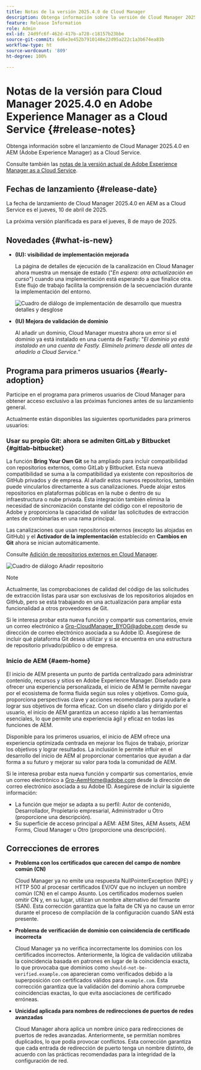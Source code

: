 ```yaml
---
title: Notas de la versión 2025.4.0 de Cloud Manager
description: Obtenga información sobre la versión de Cloud Manager 2025.4.0 en Adobe Experience Manager as a Cloud Service.
feature: Release Information
role: Admin
exl-id: 24d9fc6f-462d-417b-a728-c18157b23bbe
source-git-commit: 6d6e3e452b7910148e22d95a222c1a3b674ea83b
workflow-type: ht
source-wordcount: '809'
ht-degree: 100%

---
```


# Notas de la versión para Cloud Manager 2025.4.0 en Adobe Experience Manager as a Cloud Service {#release-notes}

<!-- https://wiki.corp.adobe.com/display/DMSArchitecture/Cloud+Manager+2025.03.0+Release -->

Obtenga información sobre el lanzamiento de Cloud Manager 2025.4.0 en AEM (Adobe Experience Manager) as a Cloud Service.


Consulte también las [notas de la versión actual de Adobe Experience Manager as a Cloud Service](/help/release-notes/release-notes-cloud/release-notes-current.md).

## Fechas de lanzamiento {#release-date}

La fecha de lanzamiento de Cloud Manager 2025.4.0 en AEM as a Cloud Service es el jueves, 10 de abril de 2025.

La próxima versión planificada es para el jueves, 8 de mayo de 2025.

## Novedades {#what-is-new}

* **(IU): visibilidad de implementación mejorada**

  La página de detalles de ejecución de la canalización en Cloud Manager ahora muestra un mensaje de estado (&quot;*En espera: otra actualización en curso*&quot;) cuando una implementación está esperando a que finalice otra. Este flujo de trabajo facilita la comprensión de la secuenciación durante la implementación del entorno.  <!-- CMGR-66890 -->

  ![Cuadro de diálogo de implementación de desarrollo que muestra detalles y desglose](/help/implementing/cloud-manager/release-notes/assets/dev-deployment.png)

* **(IU) Mejora de validación de dominio**

  Al añadir un dominio, Cloud Manager muestra ahora un error si el dominio ya está instalado en una cuenta de Fastly: &quot;*El dominio ya está instalado en una cuenta de Fastly. Elimínelo primero desde allí antes de añadirlo a Cloud Service.*&quot;

## Programa para primeros usuarios {#early-adoption}

Participe en el programa para primeros usuarios de Cloud Manager para obtener acceso exclusivo a las próximas funciones antes de su lanzamiento general.

Actualmente están disponibles las siguientes oportunidades para primeros usuarios:

### Usar su propio Git: ahora se admiten GitLab y Bitbucket {#gitlab-bitbucket}

<!-- BOTH CS & AMS -->

La función **Bring Your Own Git** se ha ampliado para incluir compatibilidad con repositorios externos, como GitLab y Bitbucket. Esta nueva compatibilidad se suma a la compatibilidad ya existente con repositorios de GitHub privados y de empresa. Al añadir estos nuevos repositorios, también puede vincularlos directamente a sus canalizaciones. Puede alojar estos repositorios en plataformas públicas en la nube o dentro de su infraestructura o nube privada. Esta integración también elimina la necesidad de sincronización constante del código con el repositorio de Adobe y proporciona la capacidad de validar las solicitudes de extracción antes de combinarlas en una rama principal.

Las canalizaciones que usan repositorios externos (excepto las alojadas en GitHub) y el **Activador de la implementación** establecido en **Cambios en Git** ahora se inician automáticamente.

Consulte [Adición de repositorios externos en Cloud Manager](/help/implementing/cloud-manager/managing-code/external-repositories.md).

![Cuadro de diálogo Añadir repositorio](/help/implementing/cloud-manager/release-notes/assets/repositories-add-release-notes.png)

>[!NOTE]
>
>Actualmente, las comprobaciones de calidad del código de las solicitudes de extracción listas para usar son exclusivas de los repositorios alojados en GitHub, pero se está trabajando en una actualización para ampliar esta funcionalidad a otros proveedores de Git.

Si le interesa probar esta nueva función y compartir sus comentarios, envíe un correo electrónico a [Grp-CloudManager_BYOG@adobe.com](mailto:Grp-CloudManager_BYOG@adobe.com) desde su dirección de correo electrónico asociada a su Adobe ID. Asegúrese de incluir qué plataforma Git desea utilizar y si se encuentra en una estructura de repositorio privado/público o de empresa.

### Inicio de AEM {#aem-home}

El inicio de AEM presenta un punto de partida centralizado para administrar contenido, recursos y sitios en Adobe Experience Manager. Diseñado para ofrecer una experiencia personalizada, el inicio de AEM le permite navegar por el ecosistema de forma fluida según sus roles y objetivos. Como guía, proporciona perspectivas clave y acciones recomendadas para ayudarle a lograr sus objetivos de forma eficaz. Con un diseño claro y dirigido por el usuario, el inicio de AEM garantiza un acceso rápido a las herramientas esenciales, lo que permite una experiencia ágil y eficaz en todas las funciones de AEM.

Disponible para los primeros usuarios, el inicio de AEM ofrece una experiencia optimizada centrada en mejorar los flujos de trabajo, priorizar los objetivos y lograr resultados. La inclusión le permite influir en el desarrollo del inicio de AEM al proporcionar comentarios que ayudan a dar forma a su futuro y mejorar su valor para toda la comunidad de AEM.

Si le interesa probar esta nueva función y compartir sus comentarios, envíe un correo electrónico a [Grp-AemHome@adobe.com](mailto:Grp-AemHome@adobe.com) desde la dirección de correo electrónico asociada a su Adobe ID. Asegúrese de incluir la siguiente información:

* La función que mejor se adapta a su perfil: Autor de contenido, Desarrollador, Propietario empresarial, Administrador u Otro (proporcione una descripción).
* Su superficie de acceso principal a AEM: AEM Sites, AEM Assets, AEM Forms, Cloud Manager u Otro (proporcione una descripción).

## Correcciones de errores

* **Problema con los certificados que carecen del campo de nombre común (CN)**

  Cloud Manager ya no emite una respuesta NullPointerException (NPE) y HTTP 500 al procesar certificados EV/OV que no incluyen un nombre común (CN) en el campo Asunto. Los certificados modernos suelen omitir CN y, en su lugar, utilizan un nombre alternativo del firmante (SAN). Esta corrección garantiza que la falta de CN ya no cause un error durante el proceso de compilación de la configuración cuando SAN está presente. <!-- CMGR-67548 -->

* **Problema de verificación de dominio con coincidencia de certificado incorrecta**

  Cloud Manager ya no verifica incorrectamente los dominios con los certificados incorrectos. Anteriormente, la lógica de validación utilizaba la coincidencia basada en patrones en lugar de la coincidencia exacta, lo que provocaba que dominios como `should-not-be-verified.example.com` aparecieran como verificados debido a la superposición con certificados válidos para `example.com`. Esta corrección garantiza que la validación del dominio ahora compruebe coincidencias exactas, lo que evita asociaciones de certificado erróneas. <!-- CMGR-67225 -->

* **Unicidad aplicada para nombres de redirecciones de puertos de redes avanzadas**

  Cloud Manager ahora aplica un nombre único para redirecciones de puertos de redes avanzadas. Anteriormente, se permitían nombres duplicados, lo que podía provocar conflictos. Esta corrección garantiza que cada entrada de redirección de puerto tenga un nombre distinto, de acuerdo con las prácticas recomendadas para la integridad de la configuración de red. <!-- CMGR-67082 -->


<!-- ## Known issues {#known-issues} -->

